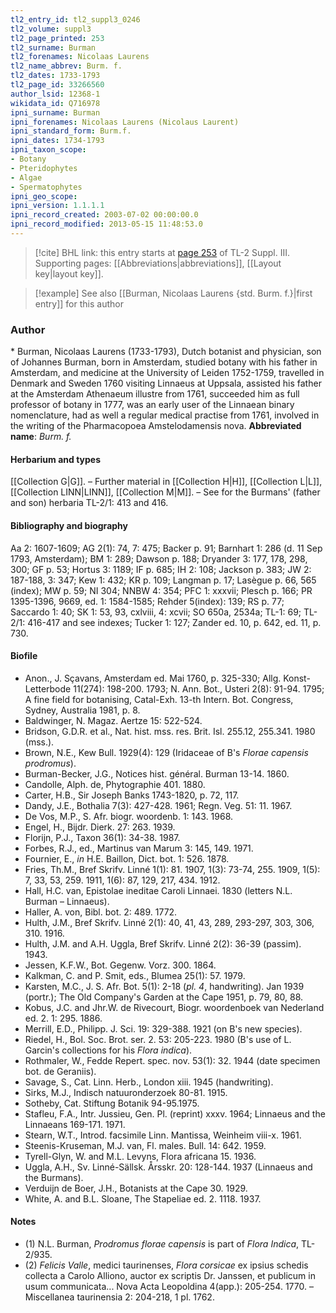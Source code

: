 ```yaml
---
tl2_entry_id: tl2_suppl3_0246
tl2_volume: suppl3
tl2_page_printed: 253
tl2_surname: Burman
tl2_forenames: Nicolaas Laurens
tl2_name_abbrev: Burm. f.
tl2_dates: 1733-1793
tl2_page_id: 33266560
author_lsid: 12368-1
wikidata_id: Q716978
ipni_surname: Burman
ipni_forenames: Nicolaas Laurens (Nicolaus Laurent)
ipni_standard_form: Burm.f.
ipni_dates: 1734-1793
ipni_taxon_scope: 
- Botany
- Pteridophytes
- Algae
- Spermatophytes
ipni_geo_scope: 
ipni_version: 1.1.1.1
ipni_record_created: 2003-07-02 00:00:00.0
ipni_record_modified: 2013-05-15 11:48:53.0
---
```



> [!cite] BHL link: this entry starts at [page 253](https://www.biodiversitylibrary.org/page/33266560) of TL-2 Suppl. III.
> Supporting pages: [[Abbreviations|abbreviations]], [[Layout key|layout key]].

> [!example] See also [[Burman, Nicolaas Laurens {std. Burm. f.}|first entry]] for this author

### Author

\* Burman, Nicolaas Laurens (1733-1793), Dutch botanist and physician, son of Johannes Burman, born in Amsterdam, studied botany with his father in Amsterdam, and medicine at the University of Leiden 1752-1759, travelled in Denmark and Sweden 1760 visiting Linnaeus at Uppsala, assisted his father at the Amsterdam Athenaeum illustre from 1761, succeeded him as full professor of botany in 1777, was an early user of the Linnaean binary nomenclature, had as well a regular medical practise from 1761, involved in the writing of the Pharmacopoea Amstelodamensis nova. 
**Abbreviated name**: *Burm. f.*

#### Herbarium and types

[[Collection G|G]]. – Further material in [[Collection H|H]], [[Collection L|L]], [[Collection LINN|LINN]], [[Collection M|M]]. – See for the Burmans' (father and son) herbaria TL-2/1: 413 and 416.

#### Bibliography and biography

Aa 2: 1607-1609; AG 2(1): 74, 7: 475; Backer p. 91; Barnhart 1: 286 (d. 11 Sep 1793, Amsterdam); BM 1: 289; Dawson p. 188; Dryander 3: 177, 178, 298, 300; GF p. 53; Hortus 3: 1189; IF p. 685; IH 2: 108; Jackson p. 383; JW 2: 187-188, 3: 347; Kew 1: 432; KR p. 109; Langman p. 17; Lasègue p. 66, 565 (index); MW p. 59; NI 304; NNBW 4: 354; PFC 1: xxxvii; Plesch p. 166; PR 1395-1396, 9669, ed. 1: 1584-1585; Rehder 5(index): 139; RS p. 77; Saccardo 1: 40; SK 1: 53, 93, cxlviii, 4: xcvii; SO 650a, 2534a; TL-1: 69; TL-2/1: 416-417 and see indexes; Tucker 1: 127; Zander ed. 10, p. 642, ed. 11, p. 730.

#### Biofile

- Anon., J. Sçavans, Amsterdam ed. Mai 1760, p. 325-330; Allg. Konst- Letterbode 11(274): 198-200. 1793; N. Ann. Bot., Usteri 2(8): 91-94. 1795; A fine field for botanising, Catal-Exh. 13-th Intern. Bot. Congress, Sydney, Australia 1981, p. 8.
- Baldwinger, N. Magaz. Aertze 15: 522-524.
- Bridson, G.D.R. et al., Nat. hist. mss. res. Brit. Isl. 255.12, 255.341. 1980 (mss.).
- Brown, N.E., Kew Bull. 1929(4): 129 (Iridaceae of B's *Florae capensis prodromus*).
- Burman-Becker, J.G., Notices hist. général. Burman 13-14. 1860.
- Candolle, Alph. de, Phytographie 401. 1880.
- Carter, H.B., Sir Joseph Banks 1743-1820, p. 72, 117.
- Dandy, J.E., Bothalia 7(3): 427-428. 1961; Regn. Veg. 51: 11. 1967.
- De Vos, M.P., S. Afr. biogr. woordenb. 1: 143. 1968.
- Engel, H., Bijdr. Dierk. 27: 263. 1939.
- Florijn, P.J., Taxon 36(1): 34-38. 1987.
- Forbes, R.J., ed., Martinus van Marum 3: 145, 149. 1971.
- Fournier, E., *in* H.E. Baillon, Dict. bot. 1: 526. 1878.
- Fries, Th.M., Bref Skrifv. Linné 1(1): 81. 1907, 1(3): 73-74, 255. 1909, 1(5): 7, 33, 53, 259. 1911, 1(6): 87, 129, 217, 434. 1912.
- Hall, H.C. van, Epistolae ineditae Caroli Linnaei. 1830 (letters N.L. Burman – Linnaeus).
- Haller, A. von, Bibl. bot. 2: 489. 1772.
- Hulth, J.M., Bref Skrifv. Linné 2(1): 40, 41, 43, 289, 293-297, 303, 306, 310. 1916.
- Hulth, J.M. and A.H. Uggla, Bref Skrifv. Linné 2(2): 36-39 (passim). 1943.
- Jessen, K.F.W., Bot. Gegenw. Vorz. 300. 1864.
- Kalkman, C. and P. Smit, eds., Blumea 25(1): 57. 1979.
- Karsten, M.C., J. S. Afr. Bot. 5(1): 2-18 (*pl. 4*, handwriting). Jan 1939 (portr.); The Old Company's Garden at the Cape 1951, p. 79, 80, 88.
- Kobus, J.C. and Jhr.W. de Rivecourt, Biogr. woordenboek van Nederland ed. 2. 1: 295. 1886.
- Merrill, E.D., Philipp. J. Sci. 19: 329-388. 1921 (on B's new species).
- Riedel, H., Bol. Soc. Brot. ser. 2. 53: 205-223. 1980 (B's use of L. Garcin's collections for his *Flora indica*).
- Rothmaler, W., Fedde Repert. spec. nov. 53(1): 32. 1944 (date specimen bot. de Geraniis).
- Savage, S., Cat. Linn. Herb., London xiii. 1945 (handwriting).
- Sirks, M.J., Indisch natuuronderzoek 80-81. 1915.
- Sotheby, Cat. Stiftung Botanik 94-95.1975.
- Stafleu, F.A., Intr. Jussieu, Gen. Pl. (reprint) xxxv. 1964; Linnaeus and the Linnaeans 169-171. 1971.
- Stearn, W.T., Introd. facsimile Linn. Mantissa, Weinheim viii-x. 1961.
- Steenis-Kruseman, M.J. van, Fl. males. Bull. 14: 642. 1959.
- Tyrell-Glyn, W. and M.L. Levyns, Flora africana 15. 1936.
- Uggla, A.H., Sv. Linné-Sällsk. Årsskr. 20: 128-144. 1937 (Linnaeus and the Burmans).
- Verduijn de Boer, J.H., Botanists at the Cape 30. 1929.
- White, A. and B.L. Sloane, The Stapeliae ed. 2. 1118. 1937.

#### Notes

- (1) N.L. Burman, *Prodromus florae capensis* is part of *Flora Indica*, TL-2/935.
- (2) *Felicis Valle*, medici taurinenses, *Flora corsicae* ex ipsius schedis collecta a Carolo Alliono, auctor ex scriptis Dr. Janssen, et publicum in usum communicata... Nova Acta Leopoldina 4(app.): 205-254. 1770. – Miscellanea taurinensia 2: 204-218, 1 pl. 1762.

